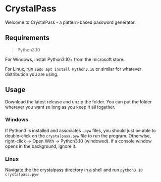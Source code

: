 # CrystalPass

Welcome to CrystalPass - a pattern-based password generator.

## Requirements

> Python3.10

For Windows, install Python3.10+ from the microsoft store.

For Linux, run `sudo apt install Python3.10` or similar for whatever distribution you are using.

## Usage

Download the latest release and unzip the folder. You can put the folder wherever you want so long as you keep it all together.

### Windows

If Python3 is installed and associates `.pyw` files, you should just be able to double-click on the `crystalpass.pyw` file to run the program. Otherwise, right-click -> Open With -> Python3.10 (windowed). If a console window opens in the background, ignore it.

### Linux

Navigate the the crystalpass directory in a shell and run `python3.10 crystalpass.pyw`
